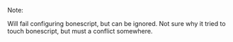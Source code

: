 Note:


Will fail configuring bonescript, but can be ignored. Not sure why it tried to touch bonescript, but must a conflict somewhere.
